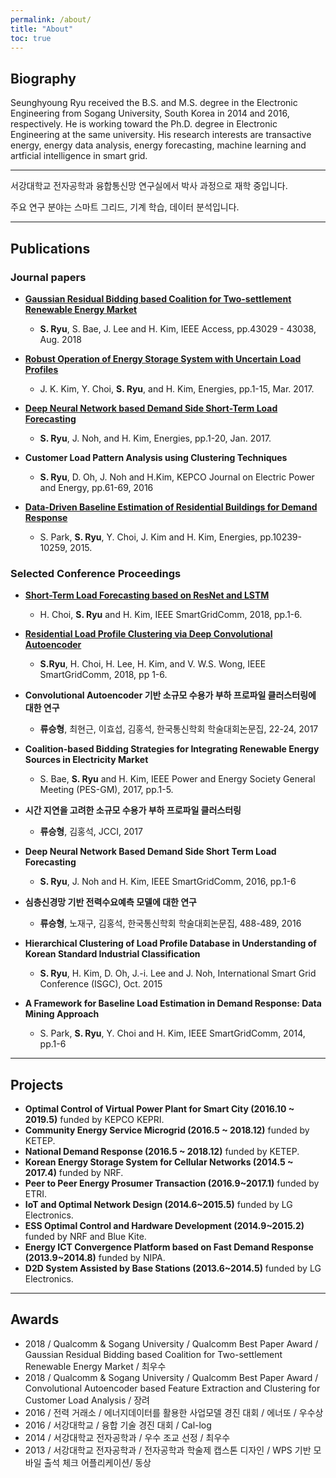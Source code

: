 ```yaml
---
permalink: /about/
title: "About"
toc: true
---
```

## Biography

Seunghyoung Ryu received the B.S. and M.S. degree in the Electronic Engineering from Sogang University, South Korea in 2014 and 2016, respectively. He is working toward the Ph.D. degree in Electronic Engineering at the same university.
His research interests are transactive energy, energy data analysis, energy forecasting, machine learning and artficial intelligence in smart grid.

---

서강대학교 전자공학과 융합통신망 연구실에서 박사 과정으로 재학 중입니다.

주요 연구 분야는 스마트 그리드, 기계 학습, 데이터 분석입니다.

---
## Publications

### Journal papers

- [**Gaussian Residual Bidding based Coalition for Two-settlement Renewable Energy Market**](https://ieeexplore.ieee.org/document/8424158/)
  - **S. Ryu**, S. Bae, J. Lee and H. Kim, IEEE Access, pp.43029 - 43038, Aug. 2018
- [**Robust Operation of Energy Storage System with Uncertain Load Profiles**](http://nice.sogang.ac.kr/wordpress/uploads/shortbio/Documents/J31_energies-10-00416_jk_pr.pdf)
  - J. K. Kim, Y. Choi, **S. Ryu**, and H. Kim, Energies, pp.1-15, Mar. 2017.

- [**Deep Neural Network based Demand Side Short-Term Load Forecasting**](http://nice.sogang.ac.kr/wordpress/uploads/shortbio/Documents/J30_energies2016_sh_pr.pdf)
  -  **S. Ryu**, J. Noh, and H. Kim, Energies, pp.1-20, Jan. 2017.

- **Customer Load Pattern Analysis using Clustering Techniques**
  - **S. Ryu**, D. Oh, J. Noh and H.Kim,  KEPCO Journal on Electric Power and Energy, pp.61-69, 2016

- [**Data-Driven Baseline Estimation of Residential Buildings for Demand Response**](http://nice.sogang.ac.kr/wordpress/uploads/shortbio/Documents/J21_energies2015.pdf)
  - S. Park, **S. Ryu**, Y. Choi, J. Kim and H. Kim, Energies, pp.10239-10259, 2015.


### Selected Conference Proceedings

- [**Short-Term Load Forecasting based on ResNet and LSTM**](https://ieeexplore.ieee.org/abstract/document/8587554/)
  - H. Choi, **S. Ryu** and H. Kim, IEEE SmartGridComm, 2018, pp.1-6.

- [**Residential Load Profile Clustering via Deep Convolutional Autoencoder**](https://ieeexplore.ieee.org/abstract/document/8587454/)
  -  **S.Ryu**, H. Choi, H. Lee, H. Kim, and V. W.S. Wong, IEEE SmartGridComm, 2018, pp 1-6.

- **Convolutional Autoencoder 기반 소규모 수용가 부하 프로파일 클러스터링에 대한 연구**
  -   **류승형**, 최현근, 이효섭, 김홍석, 한국통신학회 학술대회논문집, 22-24, 2017

- **Coalition-based Bidding Strategies for Integrating Renewable Energy Sources in Electricity Market**
  -   S. Bae, **S. Ryu** and H. Kim, IEEE Power and Energy Society General Meeting (PES-GM), 2017, pp.1-5.

- **시간 지연을 고려한 소규모 수용가 부하 프로파일 클러스터링**
  - **류승형**, 김홍석, JCCI, 2017

- **Deep Neural Network Based Demand Side Short Term Load Forecasting**
  - **S. Ryu**, J. Noh and  H. Kim,  IEEE SmartGridComm, 2016, pp.1-6

- **심층신경망 기반 전력수요예측 모델에 대한 연구**
  -  **류승형**, 노재구, 김홍석, 한국통신학회 학술대회논문집, 488-489, 2016

- **Hierarchical Clustering of Load Profile Database in Understanding of Korean Standard Industrial Classification**
  -  **S. Ryu**, H. Kim, D. Oh, J.-i. Lee and J. Noh,  International Smart Grid Conference (ISGC), Oct. 2015

- **A Framework for Baseline Load Estimation in Demand Response: Data Mining Approach**
  -   S. Park, **S. Ryu**, Y. Choi and H. Kim, IEEE SmartGridComm, 2014, pp.1-6

---
## Projects

- **Optimal Control of Virtual Power Plant for Smart City (2016.10 ~ 2019.5)** funded by KEPCO KEPRI.
- **Community Energy Service Microgrid (2016.5 ~ 2018.12)** funded by KETEP.
- **National Demand Response (2016.5 ~ 2018.12)** funded by KETEP.
- **Korean Energy Storage System for Cellular Networks (2014.5 ~ 2017.4)** funded by NRF.
- **Peer to Peer Energy Prosumer Transaction (2016.9~2017.1)** funded by ETRI.
- **IoT and Optimal Network Design (2014.6~2015.5)** funded by LG Electronics.
- **ESS Optimal Control and Hardware Development (2014.9~2015.2)** funded by NRF and Blue Kite.
- **Energy ICT Convergence Platform based on Fast Demand Response (2013.9~2014.8)** funded by NIPA.
- **D2D System Assisted by Base Stations (2013.6~2014.5)** funded by LG Electronics.

---
## Awards

- 2018 / Qualcomm & Sogang University / Qualcomm Best Paper Award / Gaussian Residual Bidding based Coalition for Two-settlement Renewable Energy Market / 최우수
- 2018 / Qualcomm & Sogang University / Qualcomm Best Paper Award / Convolutional Autoencoder based Feature Extraction
and Clustering for Customer Load Analysis / 장려
- 2016 / 전력 거래소 / 에너지데이터를 활용한 사업모델 경진 대회 / 에너또 / 우수상
- 2016 / 서강대학교 / 융합 기술 경진 대회 / Cal-log
- 2014 / 서강대학교 전자공학과 / 우수 조교 선정 / 최우수
- 2013 / 서강대학교 전자공학과 / 전자공학과 학술제 캡스톤 디자인 / WPS 기반 모바일 출석 체크 어플리케이션/ 동상